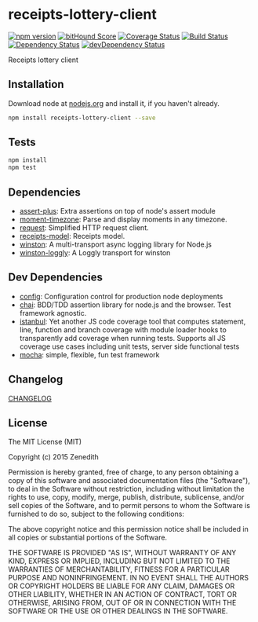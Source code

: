 # receipts-lottery-client
[![npm version](https://badge.fury.io/js/receipts-lottery-client.svg)](https://badge.fury.io/js/receipts-lottery-client)
[![bitHound Score](https://www.bithound.io/github/receipts/npm-receipts-lottery-client/badges/score.svg)](https://www.bithound.io/github/receipts/npm-receipts-lottery-client)
[![Coverage Status](https://coveralls.io/repos/receipts/npm-receipts-lottery-client/badge.svg?branch=master&service=github)](https://coveralls.io/github/receipts/npm-receipts-lottery-client?branch=master)
[![Build Status](https://travis-ci.org/receipts/npm-receipts-lottery-client.svg)](https://travis-ci.org/receipts/npm-receipts-lottery-client)
[![Dependency Status](https://david-dm.org/receipts/npm-receipts-lottery-client.svg)](https://david-dm.org/receipts/npm-receipts-lottery-client)
[![devDependency Status](https://david-dm.org/receipts/npm-receipts-lottery-client/dev-status.svg)](https://david-dm.org/receipts/npm-receipts-lottery-client#info=devDependencies)

Receipts lottery client

## Installation

Download node at [nodejs.org](http://nodejs.org) and install it, if you haven't already.

```sh
npm install receipts-lottery-client --save
```


## Tests

```sh
npm install
npm test
```

## Dependencies

- [assert-plus](https://github.com/mcavage/node-assert-plus): Extra assertions on top of node&#39;s assert module
- [moment-timezone](https://github.com/moment/moment-timezone): Parse and display moments in any timezone.
- [request](): Simplified HTTP request client.
- [receipts-model](): Receipts model.
- [winston](): A multi-transport async logging library for Node.js
- [winston-loggly](https://github.com/indexzero/winston-loggly): A Loggly transport for winston

## Dev Dependencies

- [config](https://github.com/lorenwest/node-config): Configuration control for production node deployments
- [chai](): BDD/TDD assertion library for node.js and the browser. Test framework agnostic.
- [istanbul](https://github.com/gotwarlost/istanbul): Yet another JS code coverage tool that computes statement, line, function and branch coverage with module loader hooks to transparently add coverage when running tests. Supports all JS coverage use cases including unit tests, server side functional tests
- [mocha](https://github.com/mochajs/mocha): simple, flexible, fun test framework


## Changelog

[CHANGELOG](CHANGELOG.md)


## License
The MIT License (MIT)

Copyright (c) 2015 Zenedith

Permission is hereby granted, free of charge, to any person obtaining a copy
of this software and associated documentation files (the "Software"), to deal
in the Software without restriction, including without limitation the rights
to use, copy, modify, merge, publish, distribute, sublicense, and/or sell
copies of the Software, and to permit persons to whom the Software is
furnished to do so, subject to the following conditions:

The above copyright notice and this permission notice shall be included in all
copies or substantial portions of the Software.

THE SOFTWARE IS PROVIDED "AS IS", WITHOUT WARRANTY OF ANY KIND, EXPRESS OR
IMPLIED, INCLUDING BUT NOT LIMITED TO THE WARRANTIES OF MERCHANTABILITY,
FITNESS FOR A PARTICULAR PURPOSE AND NONINFRINGEMENT. IN NO EVENT SHALL THE
AUTHORS OR COPYRIGHT HOLDERS BE LIABLE FOR ANY CLAIM, DAMAGES OR OTHER
LIABILITY, WHETHER IN AN ACTION OF CONTRACT, TORT OR OTHERWISE, ARISING FROM,
OUT OF OR IN CONNECTION WITH THE SOFTWARE OR THE USE OR OTHER DEALINGS IN THE
SOFTWARE.